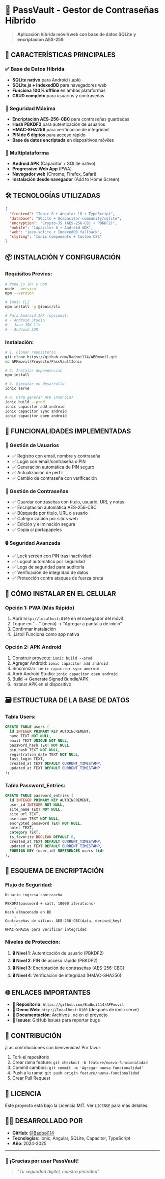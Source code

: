 # 🔐 PassVault - Gestor de Contraseñas Híbrido

> **Aplicación híbrida móvil/web con base de datos SQLite y encriptación AES-256**

## 🚀 **CARACTERÍSTICAS PRINCIPALES**

### ✅ **Base de Datos Híbrida**
- **SQLite nativo** para Android (.apk)
- **SQLite.js + IndexedDB** para navegadores web
- **Funciona 100% offline** en ambas plataformas
- **CRUD completo** para usuarios y contraseñas

### 🔐 **Seguridad Máxima**
- **Encriptación AES-256-CBC** para contraseñas guardadas
- **Hash PBKDF2** para autenticación de usuarios
- **HMAC-SHA256** para verificación de integridad
- **PIN de 6 dígitos** para acceso rápido
- **Base de datos encriptada** en dispositivos móviles

### 📱 **Multiplataforma**
- **Android APK** (Capacitor + SQLite nativo)
- **Progressive Web App** (PWA)
- **Navegador web** (Chrome, Firefox, Safari)
- **Instalación desde navegador** (Add to Home Screen)

## 🛠️ **TECNOLOGÍAS UTILIZADAS**

```json
{
  "frontend": "Ionic 8 + Angular 18 + TypeScript",
  "database": "SQLite + @capacitor-community/sqlite",
  "encryption": "Crypto-JS (AES-256-CBC + PBKDF2)",
  "mobile": "Capacitor 6 + Android SDK",
  "web": "jeep-sqlite + IndexedDB fallback",
  "styling": "Ionic Components + Custom CSS"
}
```

## 📦 **INSTALACIÓN Y CONFIGURACIÓN**

### **Requisitos Previos:**
```bash
# Node.js 18+ y npm
node --version
npm --version

# Ionic CLI
npm install -g @ionic/cli

# Para Android APK (opcional)
# - Android Studio
# - Java JDK 11+
# - Android SDK
```

### **Instalación:**
```bash
# 1. Clonar repositorio
git clone https://github.com/Badboi114/APPmovil.git
cd APPmovil/Proyecto/PassVaultIonic

# 2. Instalar dependencias
npm install

# 3. Ejecutar en desarrollo
ionic serve

# 4. Para generar APK (Android)
ionic build --prod
ionic capacitor add android
ionic capacitor sync android
ionic capacitor open android
```

## 🎯 **FUNCIONALIDADES IMPLEMENTADAS**

### **👤 Gestión de Usuarios**
- ✅ Registro con email, nombre y contraseña
- ✅ Login con email/contraseña o PIN
- ✅ Generación automática de PIN seguro
- ✅ Actualización de perfil
- ✅ Cambio de contraseña con verificación

### **🔑 Gestión de Contraseñas**
- ✅ Guardar contraseñas con título, usuario, URL y notas
- ✅ Encriptación automática AES-256-CBC
- ✅ Búsqueda por título, URL o usuario
- ✅ Categorización por sitios web
- ✅ Edición y eliminación segura
- ✅ Copia al portapapeles

### **🔒 Seguridad Avanzada**
- ✅ Lock screen con PIN tras inactividad
- ✅ Logout automático por seguridad
- ✅ Logs de seguridad para auditoría
- ✅ Verificación de integridad de datos
- ✅ Protección contra ataques de fuerza bruta

## 📱 **CÓMO INSTALAR EN EL CELULAR**

### **Opción 1: PWA (Más Rápido)**
1. Abrir `http://localhost:8100` en el navegador del móvil
2. Toque en "⋯" (menú) → "Agregar a pantalla de inicio"
3. Confirmar instalación
4. ¡Listo! Funciona como app nativa

### **Opción 2: APK Android**
1. Construir proyecto: `ionic build --prod`
2. Agregar Android: `ionic capacitor add android`
3. Sincronizar: `ionic capacitor sync android`
4. Abrir Android Studio: `ionic capacitor open android`
5. Build → Generate Signed Bundle/APK
6. Instalar APK en el dispositivo

## 🗃️ **ESTRUCTURA DE LA BASE DE DATOS**

### **Tabla Users:**
```sql
CREATE TABLE users (
  id INTEGER PRIMARY KEY AUTOINCREMENT,
  name TEXT NOT NULL,
  email TEXT UNIQUE NOT NULL,
  password_hash TEXT NOT NULL,
  pin_hash TEXT NOT NULL,
  registration_date TEXT NOT NULL,
  last_login TEXT,
  created_at TEXT DEFAULT CURRENT_TIMESTAMP,
  updated_at TEXT DEFAULT CURRENT_TIMESTAMP
);
```

### **Tabla Password_Entries:**
```sql
CREATE TABLE password_entries (
  id INTEGER PRIMARY KEY AUTOINCREMENT,
  user_id INTEGER NOT NULL,
  site_name TEXT NOT NULL,
  site_url TEXT,
  username TEXT NOT NULL,
  encrypted_password TEXT NOT NULL,
  notes TEXT,
  category TEXT,
  is_favorite BOOLEAN DEFAULT 0,
  created_at TEXT DEFAULT CURRENT_TIMESTAMP,
  updated_at TEXT DEFAULT CURRENT_TIMESTAMP,
  FOREIGN KEY (user_id) REFERENCES users (id)
);
```

## 🔐 **ESQUEMA DE ENCRIPTACIÓN**

### **Flujo de Seguridad:**
```
Usuario ingresa contraseña
    ↓
PBKDF2(password + salt, 10000 iterations)
    ↓
Hash almacenado en BD
    ↓
Contraseñas de sitios: AES-256-CBC(data, derived_key)
    ↓
HMAC-SHA256 para verificar integridad
```

### **Niveles de Protección:**
1. **🔒 Nivel 1**: Autenticación de usuario (PBKDF2)
2. **🔒 Nivel 2**: PIN de acceso rápido (PBKDF2)
3. **🔒 Nivel 3**: Encriptación de contraseñas (AES-256-CBC)
4. **🔒 Nivel 4**: Verificación de integridad (HMAC-SHA256)

## 🌐 **ENLACES IMPORTANTES**

- **🔗 Repositorio**: `https://github.com/Badboi114/APPmovil`
- **📱 Demo Web**: `http://localhost:8100` (después de ionic serve)
- **📖 Documentación**: Archivos `.md` en el proyecto
- **🐛 Issues**: GitHub Issues para reportar bugs

## 🤝 **CONTRIBUCIÓN**

¡Las contribuciones son bienvenidas! Por favor:

1. Fork el repositorio
2. Crear rama feature: `git checkout -b feature/nueva-funcionalidad`
3. Commit cambios: `git commit -m 'Agregar nueva funcionalidad'`
4. Push a la rama: `git push origin feature/nueva-funcionalidad`
5. Crear Pull Request

## 📄 **LICENCIA**

Este proyecto está bajo la Licencia MIT. Ver `LICENSE` para más detalles.

## 👨‍💻 **DESARROLLADO POR**

- **GitHub**: [@Badboi114](https://github.com/Badboi114)
- **Tecnologías**: Ionic, Angular, SQLite, Capacitor, TypeScript
- **Año**: 2024-2025

---

### 🎉 **¡Gracias por usar PassVault!**

> *"Tu seguridad digital, nuestra prioridad"*
